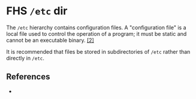# FHS `/etc` dir

The `/etc` hierarchy contains configuration files. A "configuration file" is a local file used to control the operation of a program; it must be static and cannot be an executable binary. [[2]](https://refspecs.linuxfoundation.org/FHS_3.0/fhs-3.0.html#ftn.idm236088529392)

It is recommended that files be stored in subdirectories of `/etc` rather than directly in `/etc`.

## References

- 